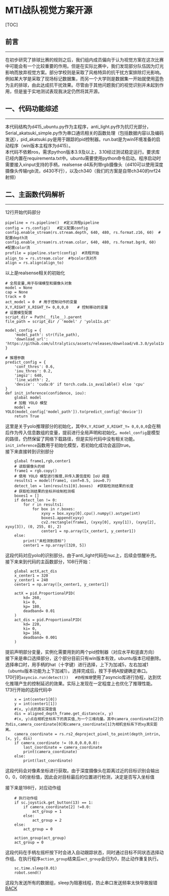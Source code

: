 MTI战队视觉方案开源
==================

[TOC]

## 前言
----

在初步研究了排球比赛的规则之后，我们组内成员偏向于认为视觉方案在这次比赛中可能会有一个比较重要的作用。但是在实际比赛中，我们发现部分队伍因为灯光影响而放弃视觉方案。部分学校则是采取了风格特异的抗干扰方案排除灯光影响。例如某大学是采取了现场标记数据集，而另一个大学则是数据集一开始就使用蓝色为主的排球，由此达成抗干扰效果。尽管由于其他问题我们的视觉识别并未起到作用，但是鉴于实地测试表现我决定仍然将其开源。<br>

## 一、代码功能综述
---------------
本代码结构为d415_ubuntu.py作为主程序，anti_light.py作为抗灯光部分，Serial_akatsuki_simple.py作为串口通讯相关的函数处理（包括数据内容以及编码发送），pid_akatsuki.py是用于跟踪的pid控制器。run.bat是为win环境准备的启动程序（win版本主程序为d415）。<br>
本代码不依赖ros，需求python版本3.9及以上，3.10经过测试稳定运行。要求库已经内置在requirementa.txt中。ubuntu需要使用python命令启动。程序启动时需要接入xinput支持的手柄，realsense d4系列带rgb摄像头（d410可以使用深度摄像头传输rgb流，d430不行），以及ch340（我们的方案是自带ch340的nrf24射频）

## 二、主函数代码解析
-----------------
12行开始代码部分
```
pipeline = rs.pipeline()  #定义流程pipeline
config = rs.config()   #定义配置config
config.enable_stream(rs.stream.depth, 640, 480, rs.format.z16, 60)  #配置depth流
config.enable_stream(rs.stream.color, 640, 480, rs.format.bgr8, 60)   #配置color流
profile = pipeline.start(config)  #流程开始
align_to = rs.stream.color  #与color流对齐
align = rs.align(align_to)
```
以上是realsense相关的初始化<br>
```
# 全局变量,用于存储模型和摄像头对象
model = None
cap = None
track = 0
act_model = 0  # 用于控制动作的变量
X,Y,RIGHT_X,RIGHT_Y= 0,0,0,0    # 控制移动的变量
# 设置模型配置
script_dir = Path(__file__).parent
file_path = script_dir / 'model' / 'yolo11s.pt'

model_config = {
    'model_path': str(file_path),
    'download_url': 'https://github.com/ultralytics/assets/releases/download/v8.3.0/yolo11n.pt'
}

# 推理参数
predict_config = {
    'conf_thres': 0.6,
    'iou_thres': 0.2,
    'imgsz': 640,
    'line_width': 2,
    'device': 'cuda:0' if torch.cuda.is_available() else 'cpu'
}
def init_inference(confidence, iou):
    global model
    # 加载 YOLO 模型
    model = YOLO(model_config['model_path']).to(predict_config['device'])
    return True
```
这里是关于yolo推理部分的初始化，其中```X,Y,RIGHT_X,RIGHT_Y= 0,0,0,0```会在稍后作为传入信息数组的变量，提前进行全局声明和初始化。```model_config```是模型的路径，仍然保留了网络下载路径，但是实际代码中没有相关功能。```init_inference```函数用于初始化模型，若初始化成功会返回true。<br>
接下来直接转到识别部分
```async def detect():
    global frame1,rgb,center1
    # 读取摄像头的帧
    frame1 = rgb.copy()
    # 使用 YOLO 模型进行推理,并传入置信度和 IoU 阈值
    results1 = model(frame1, conf=0.5, iou=0.7)
    detect_len = len(results1[0].boxes)  #获取检测结果的长度
    # 获取检测结果的坐标并绘制检测框    
    boxes1 = []
    if detect_len != 0:
        for r in results1:
            for box in r.boxes:
                xyxy = box.xyxy[0].cpu().numpy().astype(int)
                boxes1.append(xyxy)
                cv2.rectangle(frame1, (xyxy[0], xyxy[1]), (xyxy[2], xyxy[3]), (0, 255, 0), 2)
                center1 = np.array([x_center1, y_center1])
    else:
        print("未检测到目标")
        center1 = np.array([320, 5])
```
这段代码对应yolo的识别部分。由于anti_light代码在nuc上，后续会惊醒补充。<br>
接下来来到代码的主函数部分，108行开始：
``` model = None
    global actX,act_dis
    x_center1 = 320
    y_center1 = 240
    center1 = np.array([x_center1, y_center1])

    actX = pid.ProportionalPID(
        kd= 260,
        ki= 0,
        kp= 180,
        deadband= 0.01
    )
    act_dis = pid.ProportionalPID(
        kd= 220,
        ki= 0,
        kp= 160,
        deadband= 0.001
    )
```
提前声明部分变量，实例化需要用到的两个pid控制器（对应水平和竖直方向）<br>
接下来是串口选择部分，这个部分目前只有win版本有效，ubuntu版本已经删除。选择串口时，用手柄的hat（十字键）进行选择，上下为加减5，左右加减1（ubuntu版本功能为上下加减1）。选择完成后，按下手柄A按键确定串口。<br>
170行的```asyncio.run(detect())   #协程推理```使用了asyncio库进行协程，达到优化推理产生的控制延迟的效果。实际上发现在一定程度上也优化了推理性能。<br>
173行开始的这段代码中
```
    x = int(center1[0])
    y = int(center1[1])
    #(x, y)点的真实深度值
    dis = aligned_depth_frame.get_distance(x, y)  
    #(x, y)点在相机坐标系下的真实值,为一个三维向量。其中camera_coordinate[2]仍为dis,camera_coordinate[0]和camera_coordinate[1]为相机坐标系下的xy真实距离。
    camera_coordinate = rs.rs2_deproject_pixel_to_point(depth_intrin, [x, y], dis)  
    if camera_coordinate != (0.0,0.0,0.0):
        last_coordinate = camera_coordinate
        print(camera_coordinate)
    else:
        print(last_coordinate)
```
这段代码会对像素坐标进行获取。由于深度摄像头在距离过近的目标识别会输出0，0，0的坐标值，因此会对目标最后的位置进行检测，决定是否写入坐标值<br>

接下来是198行，对应动作组
```
    # 执行动作组
    if sc.joystick.get_button(13) == 1:
        if camera_coordinate[2] !=0.0:
            act_group = 1
        else:
            act_group = 2
    else:
        act_group = 0

    action_group(act_group)
    act_group = 0
```
这段代码在手柄左摇杆按下时会进入自动跟踪状态，同时通过目标不同状态选择动作组。在执行程序```action_group```结束后```act_group```会归为0，防止动作重复执行。
```
    sc.time.sleep(0.01)
    robot.send()
```
这段为发送所有的数据组，sleep为阻塞线程，防止串口发送频率太快导致报错<br>
[BACK](akatsuki-kaze.github.io)